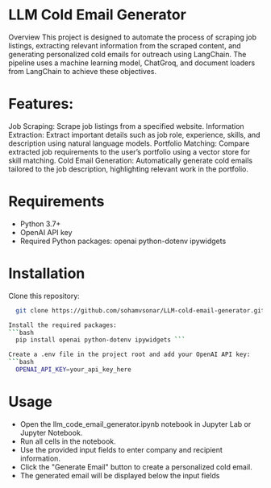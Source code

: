 # LLM Cold Email Generator

Overview
This project is designed to automate the process of scraping job listings, extracting relevant information from the scraped content, and generating personalized cold emails for outreach using LangChain. The pipeline uses a machine learning model, ChatGroq, and document loaders from LangChain to achieve these objectives.

# Features:
Job Scraping: Scrape job listings from a specified website.
Information Extraction: Extract important details such as job role, experience, skills, and description using natural language models.
Portfolio Matching: Compare extracted job requirements to the user’s portfolio using a vector store for skill matching.
Cold Email Generation: Automatically generate cold emails tailored to the job description, highlighting relevant work in the portfolio.

# Requirements
- Python 3.7+
- OpenAI API key
- Required Python packages:
  openai
  python-dotenv
  ipywidgets

# Installation
Clone this repository:
```bash
  git clone https://github.com/sohamvsonar/LLM-cold-email-generator.git ```

Install the required packages:
```bash
  pip install openai python-dotenv ipywidgets ```

Create a .env file in the project root and add your OpenAI API key:
```bash
  OPENAI_API_KEY=your_api_key_here
  ```

# Usage
- Open the llm_code_email_generator.ipynb notebook in Jupyter Lab or Jupyter Notebook.
- Run all cells in the notebook.
- Use the provided input fields to enter company and recipient information.
- Click the "Generate Email" button to create a personalized cold email.
- The generated email will be displayed below the input fields
